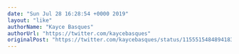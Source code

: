 ```yaml
---
date: "Sun Jul 28 16:28:54 +0000 2019"
layout: "like"
authorName: "Kayce Basques"
authorUrl: "https://twitter.com/kaycebasques"
originalPost: "https://twitter.com/kaycebasques/status/1155515484894183424"
---
```

